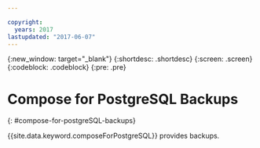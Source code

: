 ```yaml
---

copyright:
  years: 2017
lastupdated: "2017-06-07"
---
```


{:new_window: target="_blank"}
{:shortdesc: .shortdesc}
{:screen: .screen}
{:codeblock: .codeblock}
{:pre: .pre}

# Compose for PostgreSQL Backups
{: #compose-for-postgreSQL-backups}

{{site.data.keyword.composeForPostgreSQL}} provides backups.
